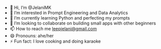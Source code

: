 - 👋 Hi, I’m @JelaniMK
- 👀 I’m interested in Prompt Engineering and Data Analytics
- 🌱 I’m currently learning Python and perfecting my prompts
- 💞️ I’m looking to collaborate on building small apps with other beginners
- 📫 How to reach me leepjelani@gmail.com
- 😄 Pronouns: ahe/her
- ⚡ Fun fact: I love cooking and doing karaoke

<!---
JelaniMK/JelaniMK is a ✨ special ✨ repository because its `README.md` (this file) appears on your GitHub profile.
You can click the Preview link to take a look at your changes.
--->
